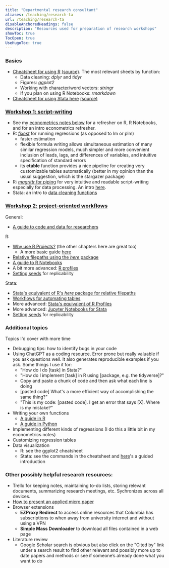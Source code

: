 ```yaml
---
title: "Departmental research consultant"
aliases: /teaching/research-ta
url: /teaching/research-ta
disableAnchoredHeadings: false
description: "Resources used for preparation of research workshops"
showToc: true
TocOpen: true
UseHugoToc: true
---
```


### Basics

+ [Cheatsheet for using R](/teaching/research-2023/tidyverse-cheatsheet.pdf) [(source)](https://posit.co/resources/cheatsheets/). The most relevant sheets by function:
    + Data cleaning: *dplyr* and *tidyr*
    + Figures: *ggplot2*
    + Working with character/word vectors: *stringr*
    + If you plan on using R Notebooks: *rmarkdown*
+ [Cheatsheet for using Stata here](/teaching/research-2023/tidyverse-cheatsheet.pdf) [(source)](https://geocenter.github.io/StataTraining/portfolio/01_resource/)

### [Workshop 1: script-writing](/teaching/research-2023/Workshop1-Slides.pdf)

+ See my [econometrics notes below](/teaching/#introduction-to-econometrics) for a refresher on R, R Notebooks, and for an intro econometrics refresher.
+ R: [*fixest*](https://cran.r-project.org/web/packages/fixest/vignettes/fixest_walkthrough.html) for running regressions (as opposed to lm or plm)
    + faster estimation
    + flexible formula writing allows simultaneous estimation of many similar regression models, much simpler and more convenient inclusion of leads, lags, and differences of variables, and intuitive specification of standard errors
    + its **etable** function provides a nice pipeline for creating very customizable tables automatically (better in my opinion than the usual suggestion, which is the stargazer package)
+ R: [*magrittr* for piping](https://magrittr.tidyverse.org/) for very intuitive and readable script-writing especially for data processing. An intro [here](https://www.datacamp.com/tutorial/pipe-r-tutorial).
+ Stata: an intro to [data cleaning functions](https://geocenter.github.io/StataTraining/part2/)

### [Workshop 2: project-oriented workflows](/teaching/research-2023/Workshop2-Slides.pdf)

General:

+ [A guide to code and data for researchers](https://web.stanford.edu/~gentzkow/research/CodeAndData.pdf)

R:

+ [Why use R Projects?](https://rstats.wtf/projects) (the other chapters here are great too)
    + A more basic guide [here](https://stat545.com/r-basics.html)
+ [Relative filepaths using the *here* package](https://here.r-lib.org/)
+ [A guide to R Notebooks](https://bookdown.org/yihui/rmarkdown/notebook.html)
+ A bit more advanced: [R profiles](https://rstats.wtf/r-startup.html)
+ [Setting seeds](https://r-coder.com/set-seed-r/) for replicability

Stata:

+ [Stata's equivalent of R's *here* package for relative filepaths](https://github.com/korenmiklos/here)
+ [Workflows for automating tables](https://lukestein.github.io/stata-latex-workflows/gallery/)
+ More advanced: [Stata's equivalent of R Profiles](https://www.stata.com/support/faqs/programming/profile-do-file/)
+ More advanced: [Jupyter Notebooks for Stata](https://www.stata.com/features/overview/jupyter-notebooks/)
+ [Setting seeds](https://www.stata.com/manuals13/rsetseed.pdf) for replicability

### Additional topics

Topics I'd cover with more time

+ Debugging tips: how to identify bugs in your code
+ Using ChatGPT as a coding resource. Error prone but really valuable if you ask questions well. It also generates reproducible examples if you ask. Some things I use it for:
    + "How do I do [task] in Stata?"
    + "How do I implement [task] in R using [package, e.g. the tidyverse]?"
    + Copy and paste a chunk of code and then ask what each line is doing
    + [pasted code] What's a more efficient way of accomplishing the same thing?"
    + "This is my code: [pasted code]. I get an error that says [X]. Where is my mistake?"
+ Writing your own functions
    + [A guide in R](https://www.dataquest.io/blog/write-functions-in-r/)
    + [A guide in Python](https://www.w3schools.com/python/python_functions.asp)
+ Implementing different kinds of regressions (I do this a little bit in my econometrics notes)
+ Customizing regression tables
+ Data visualization
    + R: see the ggplot2 cheatsheet
    + Stata: see the commands in the cheatsheet and [here](https://geocenter.github.io/StataTraining/part4/)'s a guided introduction

### Other possibly helpful research resources:

+ Trello for keeping notes, maintaining to-do lists, storing relevant documents, summarizing research meetings, etc. Sychronizes across all devices.
+ [How to present an applied micro paper](https://scholar.harvard.edu/files/shapiro/files/applied_micro_slides.pdf)
+ Browser extensions
    + **EZProxy Redirect** to access online resources that Columbia has subscriptions to when away from university internet and without using a VPN
    + **Simple Mass Downloader** to download all files contained in a web page
+ Literature review
    + Google Scholar search is obvious but also click on the "Cited by" link under a search result to find other relevant and possibly more up to date papers and methods or see if someone’s already done what you want to do